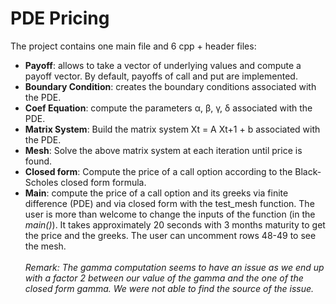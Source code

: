 # PDE Pricing 

The project contains one main file and 6 cpp + header files: <br> 

* **Payoff**: allows to take a vector of underlying values and compute a payoff vector. By default, payoffs of call and put are implemented. <br>
* **Boundary Condition**: creates the boundary conditions associated with the PDE. 
* **Coef Equation**: compute the parameters α, β, γ, δ associated with the PDE. 
* **Matrix System**: Build the matrix system Xt = A Xt+1 + b associated with the PDE. 
* **Mesh**: Solve the above matrix system at each iteration until price is found. 
* **Closed form**: Compute the price of a call option according to the Black-Scholes closed form formula. 
* **Main**: compute the price of a call option and its greeks via finite difference (PDE) and via closed form with the test_mesh function. The user is more than welcome to change the inputs of the function (in the *main()*). It takes approximately 20 seconds with 3 months maturity to get the price and the greeks. The user can uncomment rows 48-49 to see the mesh. <br> <br>
*Remark: The gamma computation seems to have an issue as we end up with a factor 2 between our value of the gamma and the one of the closed form gamma. We were not able to find the source of the issue.* 
